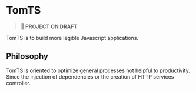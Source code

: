 # TomTS

> **🚧 PROJECT ON DRAFT**

TomTS is to build more legible Javascript applications.

## Philosophy

TomTS is oriented to optimize general processes not helpful to productivity. Since the injection of dependencies or the creation of HTTP services controller.

